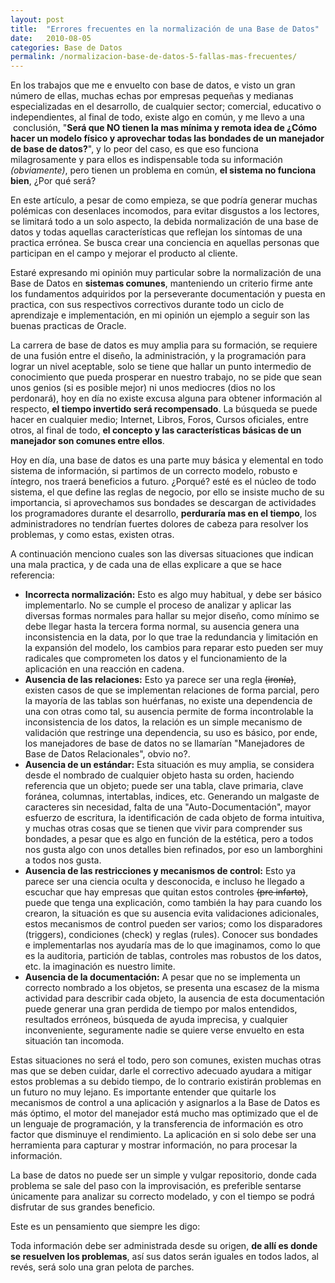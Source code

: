 ```yaml
---
layout: post
title:  "Errores frecuentes en la normalización de una Base de Datos"
date:   2010-08-05
categories: Base de Datos
permalink: /normalizacion-base-de-datos-5-fallas-mas-frecuentes/
---
```


En los trabajos que me e envuelto con base de datos, e visto un gran número de ellas, muchas echas por empresas pequeñas y medianas especializadas en el desarrollo, de cualquier sector; comercial, educativo o independientes, al final de todo, existe algo en común, y me llevo a una  conclusión, "**Será que NO tienen la mas mínima y remota idea de ¿Cómo hacer un modelo físico y aprovechar todas las bondades de un manejador de base de datos?**", y lo peor del caso, es que eso funciona milagrosamente y para ellos es indispensable toda su información *(obviamente)*, pero tienen un problema en común, **el sistema no funciona bien**, ¿Por qué será?

En este artículo, a pesar de como empieza, se que podría generar muchas polémicas con desenlaces incomodos, para evitar disgustos a los lectores, se limitará todo a un solo aspecto, la debida normalización de una base de datos y todas aquellas características que reflejan los síntomas de una practica errónea. Se busca crear una conciencia en aquellas personas que participan en el campo y mejorar el producto al cliente.

Estaré expresando mi opinión muy particular sobre la normalización de una Base de Datos en **sistemas comunes**, manteniendo un criterio firme ante los fundamentos adquiridos por la perseverante documentación y puesta en practica, con sus respectivos correctivos durante todo un ciclo de aprendizaje e implementación, en mi opinión un ejemplo a seguir son las buenas practicas de Oracle.

La carrera de base de datos es muy amplia para su formación, se requiere de una fusión entre el diseño, la administración, y la programación para lograr un nivel aceptable, solo se tiene que hallar un punto intermedio de conocimiento que pueda prosperar en nuestro trabajo, no se pide que sean unos genios (si es posible mejor) ni unos mediocres (dios no los perdonará), hoy en día no existe excusa alguna para obtener información al respecto, **el tiempo invertido será recompensado**. La búsqueda se puede hacer en cualquier medio; Internet, Libros, Foros, Cursos oficiales, entre otros, al final de todo, **el concepto y las características básicas de un manejador son comunes entre ellos**.

Hoy en día, una base de datos es una parte muy básica y elemental en todo sistema de información, si partimos de un correcto modelo, robusto e íntegro, nos traerá beneficios a futuro. ¿Porqué? esté es el núcleo de todo sistema, el que define las reglas de negocio, por ello se insiste mucho de su importancia, si aprovechamos sus bondades se descargan de actividades los programadores durante el desarrollo, **perduraría mas en el tiempo**, los administradores no tendrían fuertes dolores de cabeza para resolver los problemas, y como estas, existen otras.

A continuación menciono cuales son las diversas situaciones que indican una mala practica, y de cada una de ellas explicare a que se hace referencia:

* **Incorrecta normalización:** Esto es algo muy habitual, y debe ser básico implementarlo. No se cumple el proceso de analizar y aplicar las diversas formas normales para hallar su mejor diseño, como mínimo se debe llegar hasta la tercera forma normal, su ausencia genera una inconsistencia en la data, por lo que trae la redundancia y limitación en la expansión del modelo, los cambios para reparar esto pueden ser muy radicales que comprometen los datos y el funcionamiento de la aplicación en una reacción en cadena.
* **Ausencia de las relaciones:** Esto ya parece ser una regla <s>(ironía)</s>, existen casos de que se implementan relaciones de forma parcial, pero la mayoría de las tablas son huérfanas, no existe una dependencia de una con otras como tal, su ausencia permite de forma incontrolable la inconsistencia de los datos, la relación es un simple mecanismo de validación que restringe una dependencia, su uso es básico, por ende, los manejadores de base de datos no se llamarían "Manejadores de Base de Datos Relacionales", obvio no?.
* **Ausencia de un estándar:** Esta situación es muy amplia, se considera desde el nombrado de cualquier objeto hasta su orden, haciendo referencia que un objeto; puede ser una tabla, clave primaria, clave foránea, columnas, intertablas, indices, etc. Generando un malgaste de caracteres sin necesidad, falta de una "Auto-Documentación", mayor esfuerzo de escritura, la identificación de cada objeto de forma intuitiva, y muchas otras cosas que se tienen que vivir para comprender sus bondades, a pesar que es algo en función de la estética, pero a todos nos gusta algo con unos detalles bien refinados, por eso un lamborghini a todos nos gusta.
* **Ausencia de las restricciones y mecanismos de control:** Esto ya parece ser una ciencia oculta y desconocida, e incluso he llegado a escuchar que hay empresas que quitan estos controles <s>(pre infarto)</s>, puede que tenga una explicación, como también la hay para cuando los crearon, la situación es que su ausencia evita validaciones adicionales, estos mecanismos de control pueden ser varios; como los disparadores (triggers), condiciones (check) y reglas (rules). Conocer sus bondades e implementarlas nos ayudaría mas de lo que imaginamos, como lo que es la auditoria, partición de tablas, controles mas robustos de los datos, etc. la imaginación es nuestro limite.
* **Ausencia de la documentación:** A pesar que no se implementa un correcto nombrado a los objetos, se presenta una escasez de la misma actividad para describir cada objeto, la ausencia de esta documentación puede generar una gran perdida de tiempo por malos entendidos, resultados erróneos, búsqueda de ayuda imprecisa, y cualquier inconveniente, seguramente nadie se quiere verse envuelto en esta situación tan incomoda.

Estas situaciones no será el todo, pero son comunes, existen muchas otras mas que se deben cuidar, darle el correctivo adecuado ayudara a mitigar estos problemas a su debido tiempo, de lo contrario existirán problemas en un futuro no muy lejano. Es importante entender que quitarle los mecanismos de control a una aplicación y asignarlos a la Base de Datos es más óptimo, el motor del manejador está mucho mas optimizado que el de un lenguaje de programación, y la transferencia de información es otro factor que disminuye el rendimiento. La aplicación en si solo debe ser una herramienta para capturar y mostrar información, no para procesar la información.

La base de datos no puede ser un simple y vulgar repositorio, donde cada problema se sale del paso con la improvisación, es preferible sentarse únicamente para analizar su correcto modelado, y con el tiempo se podrá disfrutar de sus grandes beneficio.

Este es un pensamiento que siempre les digo:

Toda información debe ser administrada desde su origen, **de allí es donde se resuelven los problemas**, así sus datos serán iguales en todos lados, al revés, será solo una gran pelota de parches.
